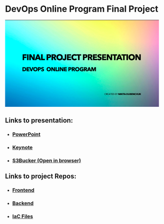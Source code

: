 # DevOps Online Program Final Project 

[![Picture](./img.png)](http://nkdchck-presentation.s3-website-us-east-1.amazonaws.com "Link to presentation")

## Links to presentation:

- ### [PowerPoint](https://drive.google.com/file/d/1C-CXw-4gfamuzkHAZfGXp0r-PdaVURgN/view?usp=sharing "Link to presentation")
- ### [Keynote](https://drive.google.com/file/d/1Mnd3O_4gRuIsDoSfLzKjin9_uDWUqOEZ/view?usp=sharing "Link to presentation")
- ### [S3Bucker (Open in browser)](http://nkdchck-presentation.s3-website-us-east-1.amazonaws.com "Link to presentation")

## Links to project Repos:

- ### [Frontend](https://github.com/nkdchck/Frontend-Mythical-Mysfits "Frontend Repo")
- ### [Backend](https://github.com/nkdchck/Backend-Mythical-Mysfits "Backend Repo")
- ### [IaC Files](https://github.com/nkdchck/IaC-Mythical-Misfits "IaC Files")

